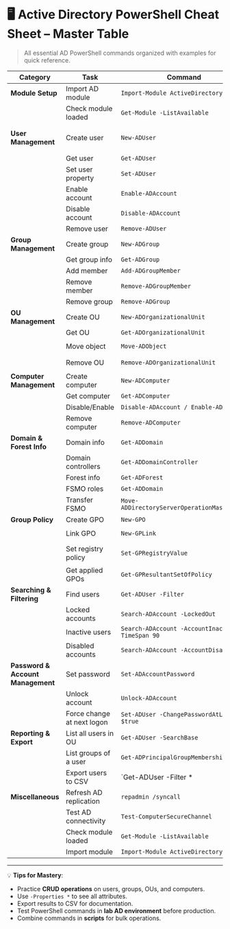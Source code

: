 # 🖥️ Active Directory PowerShell Cheat Sheet – Master Table

> All essential AD PowerShell commands organized with examples for quick reference.

| Category | Task | Command | Example |
|----------|------|---------|---------|
| **Module Setup** | Import AD module | `Import-Module ActiveDirectory` | `Import-Module ActiveDirectory` |
|  | Check module loaded | `Get-Module -ListAvailable` | `Get-Module -ListAvailable` |
| **User Management** | Create user | `New-ADUser` | `New-ADUser -Name "John Doe" -SamAccountName jdoe -UserPrincipalName jdoe@company.com -Path "OU=Sales,DC=company,DC=com" -AccountPassword (ConvertTo-SecureString "P@ssw0rd" -AsPlainText -Force) -Enabled $true` |
|  | Get user | `Get-ADUser` | `Get-ADUser -Identity jdoe -Properties *` |
|  | Set user property | `Set-ADUser` | `Set-ADUser -Identity jdoe -Title "Sales Manager"` |
|  | Enable account | `Enable-ADAccount` | `Enable-ADAccount -Identity jdoe` |
|  | Disable account | `Disable-ADAccount` | `Disable-ADAccount -Identity jdoe` |
|  | Remove user | `Remove-ADUser` | `Remove-ADUser -Identity jdoe -Confirm:$false` |
| **Group Management** | Create group | `New-ADGroup` | `New-ADGroup -Name "SalesTeam" -GroupScope Global -GroupCategory Security -Path "OU=Groups,DC=company,DC=com"` |
|  | Get group info | `Get-ADGroup` | `Get-ADGroup -Identity SalesTeam -Properties *` |
|  | Add member | `Add-ADGroupMember` | `Add-ADGroupMember -Identity SalesTeam -Members jdoe` |
|  | Remove member | `Remove-ADGroupMember` | `Remove-ADGroupMember -Identity SalesTeam -Members jdoe -Confirm:$false` |
|  | Remove group | `Remove-ADGroup` | `Remove-ADGroup -Identity SalesTeam -Confirm:$false` |
| **OU Management** | Create OU | `New-ADOrganizationalUnit` | `New-ADOrganizationalUnit -Name "Sales" -Path "DC=company,DC=com"` |
|  | Get OU | `Get-ADOrganizationalUnit` | `Get-ADOrganizationalUnit -Filter *` |
|  | Move object | `Move-ADObject` | `Move-ADObject -Identity "CN=John Doe,OU=Users,DC=company,DC=com" -TargetPath "OU=Sales,DC=company,DC=com"` |
|  | Remove OU | `Remove-ADOrganizationalUnit` | `Remove-ADOrganizationalUnit -Identity "OU=Sales,DC=company,DC=com" -Recursive` |
| **Computer Management** | Create computer | `New-ADComputer` | `New-ADComputer -Name "PC01" -Path "OU=Computers,DC=company,DC=com"` |
|  | Get computer | `Get-ADComputer` | `Get-ADComputer -Identity PC01 -Properties *` |
|  | Disable/Enable | `Disable-ADAccount / Enable-ADAccount` | `Disable-ADAccount -Identity PC01` |
|  | Remove computer | `Remove-ADComputer` | `Remove-ADComputer -Identity PC01 -Confirm:$false` |
| **Domain & Forest Info** | Domain info | `Get-ADDomain` | `Get-ADDomain` |
|  | Domain controllers | `Get-ADDomainController` | `Get-ADDomainController -Filter *` |
|  | Forest info | `Get-ADForest` | `Get-ADForest` |
|  | FSMO roles | `Get-ADDomain` | `Get-ADDomain | select PDCEmulator,RIDMaster,InfrastructureMaster` |
|  | Transfer FSMO | `Move-ADDirectoryServerOperationMasterRole` | `Move-ADDirectoryServerOperationMasterRole -Identity DC01 -OperationMasterRole PDCEmulator` |
| **Group Policy** | Create GPO | `New-GPO` | `New-GPO -Name "Disable_USB"` |
|  | Link GPO | `New-GPLink` | `New-GPLink -Name "Disable_USB" -Target "OU=Sales,DC=company,DC=com"` |
|  | Set registry policy | `Set-GPRegistryValue` | `Set-GPRegistryValue -Name "Disable_USB" -Key "HKLM\Software\Policies\Microsoft\Windows\RemovableStorageDevices" -ValueName "Deny_All" -Type DWord -Value 1` |
|  | Get applied GPOs | `Get-GPResultantSetOfPolicy` | `Get-GPResultantSetOfPolicy -ReportType Html -Path C:\GPOReport.html` |
| **Searching & Filtering** | Find users | `Get-ADUser -Filter` | `Get-ADUser -Filter 'Name -like "*John*"'` |
|  | Locked accounts | `Search-ADAccount -LockedOut` | `Search-ADAccount -LockedOut` |
|  | Inactive users | `Search-ADAccount -AccountInactive -TimeSpan 90` | `Search-ADAccount -AccountInactive -TimeSpan 90` |
|  | Disabled accounts | `Search-ADAccount -AccountDisabled` | `Search-ADAccount -AccountDisabled` |
| **Password & Account Management** | Set password | `Set-ADAccountPassword` | `Set-ADAccountPassword -Identity jdoe -NewPassword (ConvertTo-SecureString "P@ssw0rd1" -AsPlainText -Force)` |
|  | Unlock account | `Unlock-ADAccount` | `Unlock-ADAccount -Identity jdoe` |
|  | Force change at next logon | `Set-ADUser -ChangePasswordAtLogon $true` | `Set-ADUser -Identity jdoe -ChangePasswordAtLogon $true` |
| **Reporting & Export** | List all users in OU | `Get-ADUser -SearchBase` | `Get-ADUser -SearchBase "OU=Sales,DC=company,DC=com" -Filter *` |
|  | List groups of a user | `Get-ADPrincipalGroupMembership` | `Get-ADPrincipalGroupMembership -Identity jdoe` |
|  | Export users to CSV | `Get-ADUser -Filter * | Export-Csv` | `Get-ADUser -Filter * | Export-Csv "C:\ADUsers.csv" -NoTypeInformation` |
| **Miscellaneous** | Refresh AD replication | `repadmin /syncall` | `repadmin /syncall /AdeP` |
|  | Test AD connectivity | `Test-ComputerSecureChannel` | `Test-ComputerSecureChannel -Verbose` |
|  | Check module loaded | `Get-Module -ListAvailable` | `Get-Module -ListAvailable` |
|  | Import module | `Import-Module ActiveDirectory` | `Import-Module ActiveDirectory` |

---

💡 **Tips for Mastery**:  
- Practice **CRUD operations** on users, groups, OUs, and computers.  
- Use `-Properties *` to see all attributes.  
- Export results to CSV for documentation.  
- Test PowerShell commands in **lab AD environment** before production.  
- Combine commands in **scripts** for bulk operations.  
